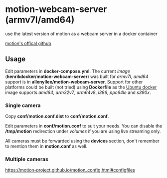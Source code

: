 # motion-webcam-server (armv7l/amd64)

use the latest version of motion as a webcam server in a docker container

[motion's offical github](https://github.com/Motion-Project/motion)

## Usage

Edit parameters in **docker-compose.yml**. The current _image_ (**henrikdocker/motion-webcam-server**) was built for _armv7l_, _amd64_ support is in **allenyllee/motion-webcam-server**. Support for other platforms could be built (not tried) using **Dockerfile** as the [Ubuntu docker](https://hub.docker.com/_/ubuntu) image supports _amd64_, _arm32v7_, _arm64v8_, _i386_, _ppc64le_ and _s390x_. 

### Single camera
Copy **conf/motion.conf.dist** to **conf/motion.conf**.

Edit parameters in **conf/motion.conf** to suit your needs. You can disable the **/tmp/motion** redirection under _volumes_ if you are using live streaming only. 

All cameras must be forwarded using the **devices** section, don't remember to mention them in **motion.conf** as well.

### Multiple cameras 
https://motion-project.github.io/motion_config.html#configfiles